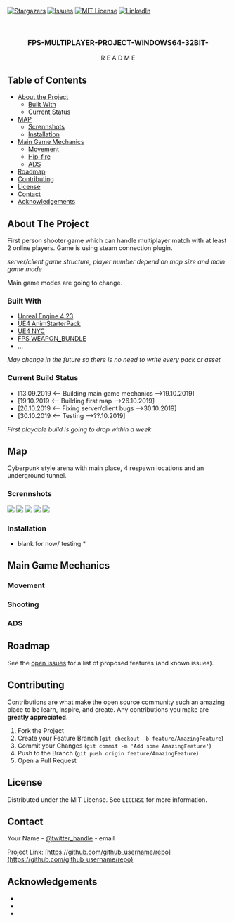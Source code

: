 
[![Stargazers][stars-shield]][stars-url]
[![Issues][issues-shield]][issues-url]
[![MIT License][license-shield]][license-url]
[![LinkedIn][linkedin-shield]][linkedin-url]



<!-- PROJECT LOGO -->
<p align="center">
 
<br />
<p align="center">
  <a href="https://github.com/github_username/repo">
  </a>

  <h3 align="center">FPS-MULTIPLAYER-PROJECT-WINDOWS64-32BIT-</h3>

  <p align="center">
   R E A D M E



<!-- TABLE OF CONTENTS -->
## Table of Contents

* [About the Project](#about-the-project)
  * [Built With](#built-with)
  * [Current Status](#current-stats)
* [MAP](#map)
  * [Scrennshots](#Scrennshots)
  * [Installation](#installation)
* [Main Game Mechanics](#main-game-mechanics)
  * [Movement](#Movement)
  * [Hip-fire](#Hip-fire)
  * [ADS](#ADS)
* [Roadmap](#roadmap)
* [Contributing](#contributing)
* [License](#license)
* [Contact](#contact)
* [Acknowledgements](#acknowledgements)



<!-- ABOUT THE PROJECT -->
## About The Project
First person shooter game which can handle multiplayer match with at least 2 online players.
Game is using steam connection plugin. 

*server/client game structure, player number depend on map size and main game mode*

Main game modes are going  to change.

### Built With

* [Unreal Engine 4.23]()
* [UE4 AnimStarterPack]()
* [UE4 NYC]()
* [FPS WEAPON_BUNDLE]()
* ...

*May change in the future so there is no need to write every pack or asset*

### Current Build Status

* [13.09.2019 <-- Building main game mechanics    -->19.10.2019]
* [19.10.2019 <-- Building first map   -->26.10.2019]
* [26.10.2019 <-- Fixing server/client bugs   -->30.10.2019]
* [30.10.2019 <-- Testing  -->??.10.2019]


*First playable build is going to drop within a week*

<!-- GETTING STARTED -->
## Map

Cyberpunk style arena with main place, 4 respawn locations and an underground tunnel.


### Scrennshots

<img src="images/mapka.png">
<img src="images/mapka1.png">
<img src="images/mapka2.png">
<img src="images/mapka3.png">
<img src="images/mapka4.png">

### Installation
 
* blank for now/ testing *



<!-- USAGE EXAMPLES -->
## Main Game Mechanics



### Movement
<gif src="images/GAME.png">

### Shooting


### ADS

<!-- ROADMAP -->
## Roadmap

See the [open issues](https://github.com/github_username/repo/issues) for a list of proposed features (and known issues).



<!-- CONTRIBUTING -->
## Contributing

Contributions are what make the open source community such an amazing place to be learn, inspire, and create. Any contributions you make are **greatly appreciated**.

1. Fork the Project
2. Create your Feature Branch (`git checkout -b feature/AmazingFeature`)
3. Commit your Changes (`git commit -m 'Add some AmazingFeature'`)
4. Push to the Branch (`git push origin feature/AmazingFeature`)
5. Open a Pull Request



<!-- LICENSE -->
## License

Distributed under the MIT License. See `LICENSE` for more information.



<!-- CONTACT -->
## Contact

Your Name - [@twitter_handle](https://twitter.com/twitter_handle) - email

Project Link: [https://github.com/github_username/repo](https://github.com/github_username/repo)



<!-- ACKNOWLEDGEMENTS -->
## Acknowledgements

* []()
* []()
* []()





<!-- MARKDOWN LINKS & IMAGES -->
<!-- https://www.markdownguide.org/basic-syntax/#reference-style-links -->
[contributors-shield]: https://img.shields.io/github/contributors/othneildrew/Best-README-Template.svg?style=flat-square
[contributors-url]: https://github.com/othneildrew/Best-README-Template/graphs/contributors
[forks-shield]: https://img.shields.io/github/forks/othneildrew/Best-README-Template.svg?style=flat-square
[forks-url]: https://github.com/othneildrew/Best-README-Template/network/members
[stars-shield]: https://img.shields.io/github/stars/othneildrew/Best-README-Template.svg?style=flat-square
[stars-url]: https://github.com/othneildrew/Best-README-Template/stargazers
[issues-shield]: https://img.shields.io/github/issues/othneildrew/Best-README-Template.svg?style=flat-square
[issues-url]: https://github.com/othneildrew/Best-README-Template/issues
[license-shield]: https://img.shields.io/github/license/othneildrew/Best-README-Template.svg?style=flat-square
[license-url]: https://github.com/othneildrew/Best-README-Template/blob/master/LICENSE.txt
[linkedin-shield]: https://img.shields.io/badge/-LinkedIn-black.svg?style=flat-square&logo=linkedin&colorB=555
[linkedin-url]: https://linkedin.com/in/othneildrew
[product-screenshot]: images/screenshot.png
